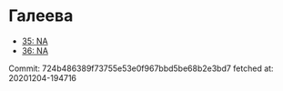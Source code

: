 # Галеева
- [35: NA](35.md)
- [36: NA](36.md)

Commit: 724b486389f73755e53e0f967bbd5be68b2e3bd7
 fetched at: 20201204-194716

